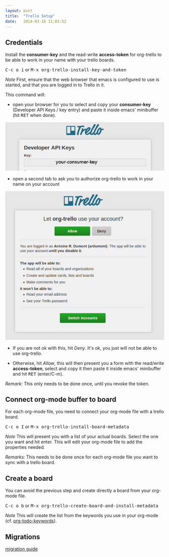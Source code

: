 ```yaml
---
layout: post
title:  "Trello Setup"
date:   2014-03-16 11:01:52
---
```


## Credentials

Install the **consumer-key** and the read-write **access-token** for org-trello to be able to work in your name with your trello boards.

<kbd>C-c o i</kbd> or <kbd>M-x org-trello-install-key-and-token</kbd>

*Note*
First, ensure that the web browser that emacs is configured to use is started, and that you are logged in to Trello in it.

This command will:

- open your browser for you to select and copy your **consumer-key** (Developer API Keys / key entry) and paste it inside emacs' minibuffer (hit <kbd>RET</kbd> when done).

<img src="./images/trello-credentials/retrieve-consumer-key.png" />

- open a second tab to ask you to authorize org-trello to work in your name on your account

<img src="./images/trello-credentials/authorize-org-trello.png" />

- If you are not ok with this, hit *Deny*. It's ok, you just will not be able to use org-trello.

- Otherwise, hit *Allow*, this will then present you a form with the read/write **access-token**, select and copy it then paste it inside emacs' minibuffer and hit <kbd>RET</kbd> (enter/C-m).

*Remark:* This only needs to be done once, until you revoke the token.

## Connect org-mode buffer to board

For each org-mode file, you need to connect your org-mode file with a trello board.

<kbd>C-c o I</kbd> or <kbd>M-x org-trello-install-board-metadata</kbd>

*Note*
This will present you with a list of your actual boards. Select the one you want and hit enter.
This will edit your org-mode file to add the properties needed.

*Remarks:*
This needs to be done once for each org-mode file you want to sync with a trello board.

## Create a board

You can avoid the previous step and create directly a board from your org-mode file.

<kbd>C-c o b</kbd> or <kbd>M-x org-trello-create-board-and-install-metadata</kbd>

*Note*
This will create the list from the keywords you use in your org-mode (cf. [org-todo-keywords](http://orgmode.org/manual/In_002dbuffer-settings.html)).

## Migrations

[migration guide](./migration.html)

